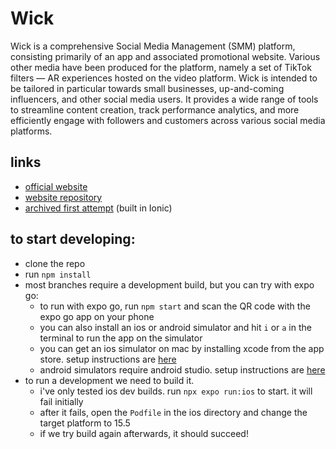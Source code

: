 # Wick

Wick is a comprehensive Social Media Management (SMM) platform, consisting primarily of an app and associated promotional website. Various other media have been produced for the platform, namely a set of TikTok filters — AR experiences hosted on the video platform. Wick is intended to be tailored in particular towards small businesses, up-and-coming influencers, and other social media users. It provides a wide range of tools to streamline content creation, track performance analytics, and more efficiently engage with followers and customers across various social media platforms. 

## links

- [official website](https://getwick.live/home)
- [website repository](https://github.com/Blaithnaid/wick-vite-site)
- [archived first attempt](https://github.com/Blaithnaid/wick-ionic) (built in Ionic)

## to start developing:

- clone the repo
- run `npm install`
- most branches require a development build, but you can try with expo go:
  - to run with expo go, run `npm start` and scan the QR code with the expo go app on your phone
  - you can also install an ios or android simulator and hit `i` or `a` in the terminal to run the app on the simulator
  - you can get an ios simulator on mac by installing xcode from the app store. setup instructions are [here](https://docs.expo.dev/workflow/ios-simulator/)
  - android simulators require android studio. setup instructions are [here](https://docs.expo.dev/workflow/android-studio-emulator/)
- to run a development we need to build it.
  - i've only tested ios dev builds. run `npx expo run:ios` to start. it will fail initially
  - after it fails, open the `Podfile` in the ios directory and change the target platform to 15.5
  - if we try build again afterwards, it should succeed!
